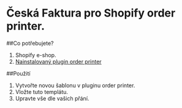 Česká Faktura pro Shopify order printer.
===================

##Co potřebujete?
1. Shopify e-shop.
2. [Nainstalovaný plugin order printer](https://apps.shopify.com/order-printer)

##Použití
1. Vytvořte novou šablonu v pluginu order printer.
2. Vložte tuto templátu.
3. Upravte vše dle vašich přání.